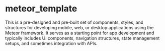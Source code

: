 # meteor_template
This is a pre-designed and pre-built set of components, styles, and structures for developing mobile, web, or desktop applications using the Meteor framework. It serves as a starting point for app development and typically includes UI components, navigation structures, state management setups, and sometimes integration with APIs.

